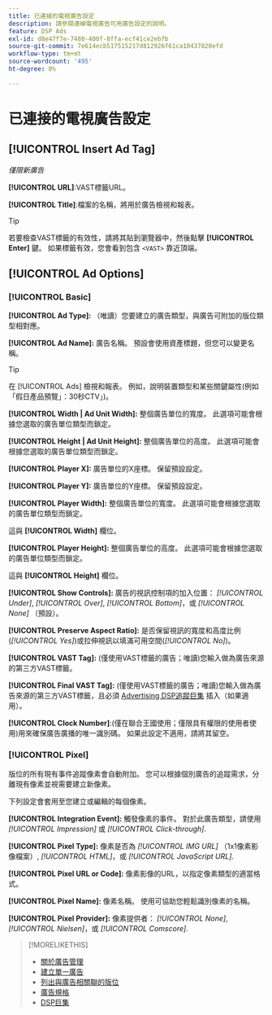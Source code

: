 ```yaml
---
title: 已連接的電視廣告設定
description: 請參閱連線電視廣告可用廣告設定的說明。
feature: DSP Ads
exl-id: d8e47f7e-7480-400f-8ffa-ecf41ce2ebfb
source-git-commit: 7e614ecb517515217d812926f61ca10437820efd
workflow-type: tm+mt
source-wordcount: '495'
ht-degree: 0%

---
```


# 已連接的電視廣告設定

## [!UICONTROL Insert Ad Tag]

*僅限新廣告*

**[!UICONTROL URL]**:VAST標籤URL。

**[!UICONTROL Title]**:檔案的名稱，將用於廣告檢視和報表。

>[!TIP]
>
> 若要檢查VAST標籤的有效性，請將其貼到瀏覽器中，然後點擊 **[!UICONTROL Enter]** 鍵。 如果標籤有效，您會看到包含 `<VAST>` 靠近頂端。

## [!UICONTROL Ad Options]

### [!UICONTROL Basic]

**[!UICONTROL Ad Type]:** （唯讀）您要建立的廣告類型，與廣告可附加的版位類型相對應。

**[!UICONTROL Ad Name]:** 廣告名稱。 預設會使用資產標題，但您可以變更名稱。

>[!TIP]
>
> 在 [!UICONTROL Ads] 檢視和報表。 例如，說明裝置類型和某些關鍵屬性(例如「假日產品預覽」：30秒CTV」)。

**[!UICONTROL Width | Ad Unit Width]:** 整個廣告單位的寬度。 此選項可能會根據您選取的廣告單位類型而鎖定。

**[!UICONTROL Height | Ad Unit Height]:** 整個廣告單位的高度。 此選項可能會根據您選取的廣告單位類型而鎖定。

**[!UICONTROL Player X]:** 廣告單位的X座標。 保留預設設定。

**[!UICONTROL Player Y]:** 廣告單位的Y座標。 保留預設設定。

**[!UICONTROL Player Width]:** 整個廣告單位的寬度。 此選項可能會根據您選取的廣告單位類型而鎖定。

這與 **[!UICONTROL Width]** 欄位。

**[!UICONTROL Player Height]:** 整個廣告單位的高度。 此選項可能會根據您選取的廣告單位類型而鎖定。

這與 **[!UICONTROL Height]** 欄位。

**[!UICONTROL Show Controls]:** 廣告的視訊控制項的加入位置： *[!UICONTROL Under]*, *[!UICONTROL Over]*, *[!UICONTROL Bottom]*，或 *[!UICONTROL None]* （預設）。

**[!UICONTROL Preserve Aspect Ratio]:** 是否保留視訊的寬度和高度比例(*[!UICONTROL Yes]*)或拉伸視訊以填滿可用空間(*[!UICONTROL No]*)。

**[!UICONTROL VAST Tag]:** (僅使用VAST標籤的廣告；唯讀)您輸入做為廣告來源的第三方VAST標籤。

**[!UICONTROL Final VAST Tag]:** (僅使用VAST標籤的廣告；唯讀)您輸入做為廣告來源的第三方VAST標籤，且必須 [Advertising DSP追蹤巨集](/help/dsp/campaign-management/macros.md) 插入（如果適用）。

**[!UICONTROL Clock Number]**:(僅在聯合王國使用；僅限具有權限的使用者使用)用來確保廣告廣播的唯一識別碼。 如果此設定不適用，請將其留空。

### [!UICONTROL Pixel]

版位的所有現有事件追蹤像素會自動附加。 您可以根據個別廣告的追蹤需求，分離現有像素並視需要建立新像素。

下列設定會套用至您建立或編輯的每個像素。

**[!UICONTROL Integration Event]:** 觸發像素的事件。 對於此廣告類型，請使用 *[!UICONTROL Impression]* 或 *[!UICONTROL Click-through]*.

**[!UICONTROL Pixel Type]:** 像素是否為 *[!UICONTROL IMG URL]* （1x1像素影像檔案）, *[!UICONTROL HTML]*，或 *[!UICONTROL JavaScript URL]*.

**[!UICONTROL Pixel URL or Code]:** 像素影像的URL，以指定像素類型的適當格式。

**[!UICONTROL Pixel Name]:** 像素名稱。 使用可協助您輕鬆識別像素的名稱。

**[!UICONTROL Pixel Provider]:** 像素提供者： *[!UICONTROL None]*, *[!UICONTROL Nielsen]*，或 *[!UICONTROL Comscore]*.

>[!MORELIKETHIS]
>
>* [關於廣告管理](ad-about.md)
>* [建立單一廣告](ad-create.md)
>* [列出與廣告相關聯的版位](/help/dsp/campaign-management/ads/ad-list-placements.md)
>* [廣告規格](ad-specs.md)
>* [DSP巨集](/help/dsp/campaign-management/macros.md)

